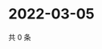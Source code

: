 # 2022-03-05

共 0 条

<!-- BEGIN WEIBO -->
<!-- 最后更新时间 Sat Mar 05 2022 10:03:06 GMT+0800 (China Standard Time) -->

<!-- END WEIBO -->
